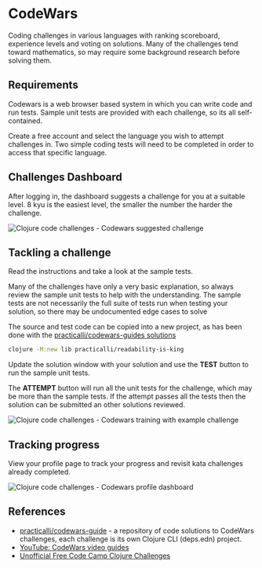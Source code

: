 # CodeWars
Coding challenges in various languages with ranking scoreboard, experience levels and voting on solutions.  Many of the challenges tend toward mathematics, so may require some background research before solving them.

## Requirements
Codewars is a web browser based system in which you can write code and run tests.  Sample unit tests are provided with each challenge, so its all self-contained.

Create a free account and select the language you wish to attempt challenges in.  Two simple coding tests will need to be completed in order to access that specific language.

## Challenges Dashboard
After logging in, the dashboard suggests a challenge for you at a suitable level.  8 kyu is the easiest level, the smaller the number the harder the challenge.

![Clojure code challenges - Codewars suggested challenge](/images/clojure-code-challenges-codewars-suggested-challenge.png)

## Tackling a challenge
Read the instructions and take a look at the sample tests.

Many of the challenges have only a very basic explanation, so always review the sample unit tests to help with the understanding.  The sample tests are not necessarily the full suite of tests run when testing your solution, so there may be undocumented edge cases to solve

The source and test code can be copied into a new project, as has been done with the [practicalli/codewars-guides solutions](https://github.com/practicalli/codewars-guides)

```bash
clojure -M:new lib practicalli/readability-is-king
```

Update the solution window with your solution and use the **TEST** button to run the sample unit tests.

The **ATTEMPT** button will run all the unit tests for the challenge, which may be more than the sample tests.  If the attempt passes all the tests then the solution can be submitted an other solutions reviewed.

![Clojure code challenges - Codewars training with example challenge](/images/clojure-code-challenges-codewars-training-example.png)


## Tracking progress
View your profile page to track your progress and revisit kata challenges already completed.

![Clojure code challenges - Codewars profile dashboard](/images/clojure-code-challenges-codewars-profile.png)


## References
* [practicalli/codewars-guide](https://github.com/practicalli/codewars-guides) - a repository of code solutions to CodeWars challenges, each challenge is its own Clojure CLI (deps.edn) project.
* [YouTube: CodeWars video guides](https://www.youtube.com/playlist?list=PLpr9V-R8ZxiCsYNLH9Wlt6L6L4Wk5GcTS)
* [Unofficial Free Code Camp Clojure Challenges](https://www.codewars.com/collections/unofficial-fcc-challenges-basic-algorithm-scripting)
